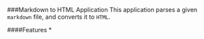 ###Markdown to HTML Application
This application parses a given `markdown` file, and converts it to `HTML`.


####Features
    * 
